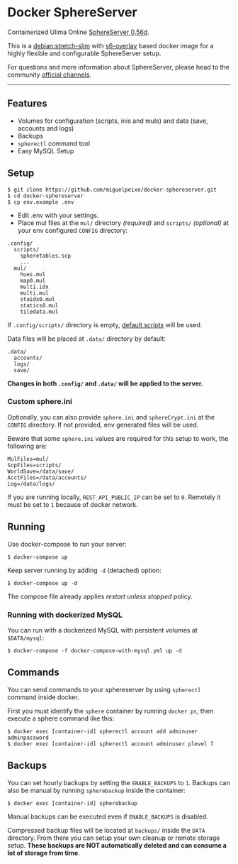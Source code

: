 # Docker SphereServer

Containerized Ulima Online [SphereServer 0.56d](https://github.com/Sphereserver/Source).

This is a [debian:stretch-slim](https://hub.docker.com/_/debian) with [s6-overlay](https://github.com/just-containers/s6-overlay) based docker image for a highly flexible and configurable SphereServer setup.

For questions and more information about SphereServer, please head to the community [official channels](https://www.sphereserver.com/).

---

## Features

- Volumes for configuration (scripts, inis and muls) and data (save, accounts and logs)
- Backups
- `spherectl` command tool
- Easy MySQL Setup

## Setup

```
$ git clone https://github.com/miguelpeixe/docker-sphereserver.git
$ cd docker-sphereserver
$ cp env.example .env
```

- Edit .env with your settings.
- Place mul files at the `mul/` directory _(required)_ and `scripts/` _(optional)_ at your env configured `CONFIG` directory:

```
.config/
  scripts/
    spheretables.scp
    ...
  mul/
    hues.mul
    map0.mul
    multi.idx
    multi.mul
    staidx0.mul
    statics0.mul
    tiledata.mul
```

If `.config/scripts/` directory is empty, [default scripts](https://github.com/Sphereserver/Scripts) will be used.

Data files will be placed at `.data/` directory by default:

```
.data/
  accounts/
  logs/
  save/
```

**Changes in both `.config/` and `.data/` will be applied to the server.**

### Custom sphere.ini

Optionally, you can also provide `sphere.ini` and `sphereCrypt.ini` at the `CONFIG` directory. If not provided, env generated files will be used.

Beware that some `sphere.ini` values are required for this setup to work, the following are:

```
MulFiles=mul/
ScpFiles=scripts/
WorldSave=/data/save/
AcctFiles=/data/accounts/
Log=/data/logs/
```

If you are running locally, `REST_API_PUBLIC_IP` can be set to `0`. Remotely it must be set to `1` because of docker network.

## Running

Use docker-compose to run your server:

```
$ docker-compose up
```

Keep server running by adding `-d` (detached) option:

```
$ docker-compose up -d
```

The compose file already applies _restart unless stopped_ policy.

### Running with dockerized MySQL

You can run with a dockerized MySQL with persistent volumes at `$DATA/mysql`:

```
$ docker-compose -f docker-compose-with-mysql.yml up -d
```

## Commands

You can send commands to your sphereserver by using `spherectl` command inside docker.

First you must identify the `sphere` container by running `docker ps`, then execute a sphere command like this:

```
$ docker exec [container-id] spherectl account add adminuser adminpassword
$ docker exec [container-id] spherectl account adminuser plevel 7
```

## Backups

You can set hourly backups by setting the `ENABLE_BACKUPS` to `1`. Backups can also be manual by running `spherebackup` inside the container:

```
$ docker exec [container-id] spherebackup
```

Manual backups can be executed even if `ENABLE_BACKUPS` is disabled.

Compressed backup files will be located at `backups/` inside the `DATA` directory. From there you can setup your own cleanup or remote storage setup. **These backups are NOT automatically deleted and can consume a lot of storage from time**.
